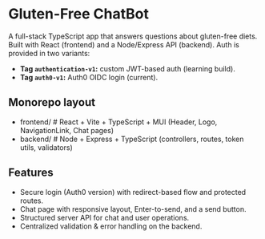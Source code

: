 # Gluten-Free ChatBot

A full-stack TypeScript app that answers questions about gluten-free diets.  
Built with React (frontend) and a Node/Express API (backend). Auth is provided in two variants:
- **Tag `authentication-v1`:** custom JWT-based auth (learning build).
- **Tag `auth0-v1`:** Auth0 OIDC login (current).

## Monorepo layout

- frontend/ # React + Vite + TypeScript + MUI (Header, Logo, NavigationLink, Chat pages)
- backend/ # Node + Express + TypeScript (controllers, routes, token utils, validators)

## Features
- Secure login (Auth0 version) with redirect-based flow and protected routes.
- Chat page with responsive layout, Enter-to-send, and a send button.
- Structured server API for chat and user operations.
- Centralized validation & error handling on the backend.
